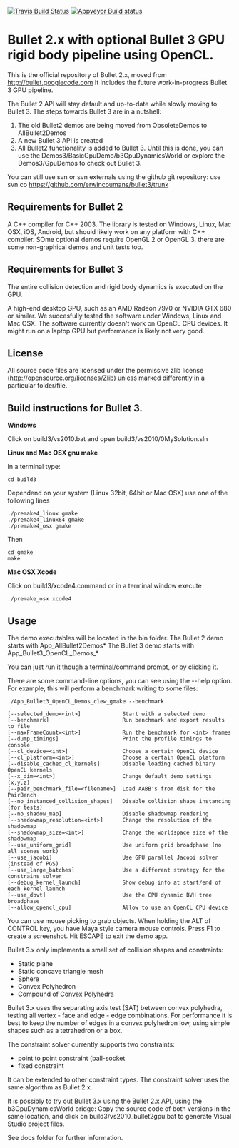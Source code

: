 [![Travis Build Status](https://api.travis-ci.org/bulletphysics/bullet3.png?branch=master)](https://travis-ci.org/bulletphysics/bullet3)
[![Appveyor Build status](https://ci.appveyor.com/api/projects/status/6sly9uxajr6xsstq)](https://ci.appveyor.com/project/erwincoumans/bullet3)

# Bullet 2.x with optional Bullet 3 GPU rigid body pipeline using OpenCL.

This is the official repository of Bullet 2.x, moved from http://bullet.googlecode.com
It includes the future work-in-progress Bullet 3 GPU pipeline.

The Bullet 2 API will stay default and up-to-date while slowly moving to Bullet 3.
The steps towards Bullet 3 are in a nutshell:

1. The old Bullet2 demos are being moved from ObsoleteDemos to AllBullet2Demos
2. A new Bullet 3 API is created
3. All Bullet2 functionality is added to Bullet 3. Until this is done, you can use the Demos3/BasicGpuDemo/b3GpuDynamicsWorld or explore the Demos3/GpuDemos to check out Bullet 3.

You can still use svn or svn externals using the github git repository: use svn co https://github.com/erwincoumans/bullet3/trunk

## Requirements for Bullet 2

A C++ compiler for C++ 2003. The library is tested on Windows, Linux, Mac OSX, iOS, Android,
but should likely work on any platform with C++ compiler. 
SOme optional demos require OpenGL 2 or OpenGL 3, there are some non-graphical demos and unit tests too.

## Requirements for Bullet 3

The entire collision detection and rigid body dynamics is executed on the GPU.

A high-end desktop GPU, such as an AMD Radeon 7970 or NVIDIA GTX 680 or similar.
We succesfully tested the software under Windows, Linux and Mac OSX.
The software currently doesn't work on OpenCL CPU devices. It might run
on a laptop GPU but performance is likely not very good.

## License

All source code files are licensed under the permissive zlib license
(http://opensource.org/licenses/Zlib) unless marked differently in a particular folder/file.


## Build instructions for Bullet 3.

**Windows**

Click on build3/vs2010.bat and open build3/vs2010/0MySolution.sln

**Linux and Mac OSX gnu make**

In a terminal type:

	cd build3

Dependend on your system (Linux 32bit, 64bit or Mac OSX) use one of the following lines

	./premake4_linux gmake
	./premake4_linux64 gmake
	./premake4_osx gmake

Then

	cd gmake
	make

**Mac OSX Xcode**
	
Click on build3/xcode4.command or in a terminal window execute
	
	./premake_osx xcode4

## Usage

The demo executables will be located in the bin folder.
The Bullet 2 demo starts with App_AllBullet2Demos*
The Bullet 3 demo starts with App_Bullet3_OpenCL_Demos_*

You can just run it though a terminal/command prompt, or by clicking it.

There are some command-line options, you can see using the --help option. For example, this will perform a benchmark writing to some files:

	./App_Bullet3_OpenCL_Demos_clew_gmake --benchmark

```
[--selected_demo=<int>]             Start with a selected demo  
[--benchmark]                       Run benchmark and export results to file  
[--maxFrameCount=<int>]             Run the benchmark for <int> frames  
[--dump_timings]                    Print the profile timings to console  
[--cl_device=<int>]                 Choose a certain OpenCL device  
[--cl_platform=<int>]               Choose a certain OpenCL platform  
[--disable_cached_cl_kernels]       Disable loading cached binary OpenCL kernels  
[--x_dim=<int>]                     Change default demo settings (x,y,z)  
[--pair_benchmark_file=<filename>]  Load AABB's from disk for the PairBench  
[--no_instanced_collision_shapes]   Disable collision shape instancing (for tests)  
[--no_shadow_map]                   Disable shadowmap rendering  
[--shadowmap_resolution=<int>]      Change the resolution of the shadowmap  
[--shadowmap_size=<int>]            Change the worldspace size of the shadowmap  
[--use_uniform_grid]                Use uniform grid broadphase (no all scenes work)  
[--use_jacobi]                      Use GPU parallel Jacobi solver (instead of PGS)  
[--use_large_batches]               Use a different strategy for the constrains solver  
[--debug_kernel_launch]             Show debug info at start/end of each kernel launch  
[--use_dbvt]                        Use the CPU dynamic BVH tree broadphase  
[--allow_opencl_cpu]                Allow to use an OpenCL CPU device  
```

You can use mouse picking to grab objects. When holding the ALT of CONTROL key, you have Maya style camera mouse controls.
Press F1 to create a screenshot. Hit ESCAPE to exit the demo app.


Bullet 3.x only implements a small set of collision shapes and constraints:

* Static plane 
* Static concave triangle mesh
* Sphere
* Convex Polyhedron
* Compound of Convex Polyhedra

Bullet 3.x uses the separating axis test (SAT) between convex polyhedra, testing all vertex - face and edge - edge combinations. For performance it is best to keep the number of edges in a convex polyhedron low, using simple shapes such as a tetrahedron or a box.

The constraint solver currently supports two constraints:

* point to point constraint (ball-socket
* fixed constraint

It can be extended to other constraint types. The constraint solver uses the same algorithm as Bullet 2.x.

It is possibly to try out Bullet 3.x using the Bullet 2.x API, using the b3GpuDynamicsWorld bridge:
Copy the source code of both versions in the same location, and click on build3/vs2010_bullet2gpu.bat to generate Visual Studio project files.

See docs folder for further information.
